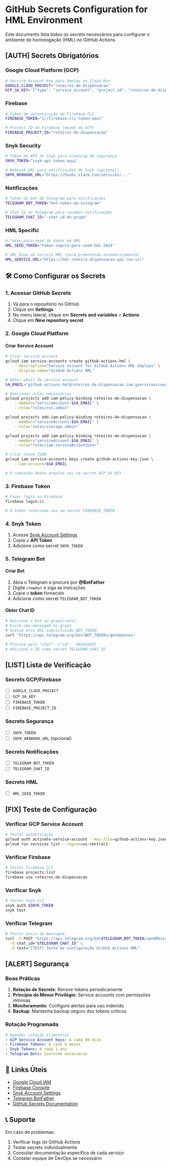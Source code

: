 # GitHub Secrets Configuration for HML Environment

Este documento lista todos os secrets necessários para configurar o ambiente de homologação (HML) no GitHub Actions.

## [AUTH] Secrets Obrigatórios

### Google Cloud Platform (GCP)
```bash
# Service Account Key para deploy no Cloud Run
GOOGLE_CLOUD_PROJECT="roteiros-de-dispensacao"
GCP_SA_KEY='{"type": "service_account", "project_id": "roteiros-de-dispensacao", ...}'
```

### Firebase
```bash
# Token de autenticação do Firebase CLI
FIREBASE_TOKEN="1//firebase-cli-token-aqui"

# Project ID do Firebase (mesmo do GCP)
FIREBASE_PROJECT_ID="roteiros-de-dispensacao"
```

### Snyk Security
```bash
# Token de API do Snyk para scanning de segurança
SNYK_TOKEN="snyk-api-token-aqui"

# Webhook URL para notificações do Snyk (opcional)
SNYK_WEBHOOK_URL="https://hooks.slack.com/services/..."
```

### Notificações
```bash
# Token do bot do Telegram para notificações
TELEGRAM_BOT_TOKEN="bot-token-do-telegram"

# Chat ID do Telegram para receber notificações
TELEGRAM_CHAT_ID="-chat-id-do-grupo"
```

### HML Specific
```bash
# Token para seed de dados em HML
HML_SEED_TOKEN="token-seguro-para-seed-hml-2024"

# URL base do serviço HML (será preenchida automaticamente)
HML_SERVICE_URL="https://hml-roteiro-dispensacao-api-run-url"
```

## 🛠️ Como Configurar os Secrets

### 1. Acessar GitHub Secrets
1. Vá para o repositório no GitHub
2. Clique em **Settings**
3. No menu lateral, clique em **Secrets and variables** > **Actions**
4. Clique em **New repository secret**

### 2. Google Cloud Platform

#### Criar Service Account
```bash
# Criar service account
gcloud iam service-accounts create github-actions-hml \
    --description="Service account for GitHub Actions HML deploys" \
    --display-name="GitHub Actions HML"

# Obter email da service account
SA_EMAIL="github-actions-hml@roteiros-de-dispensacao.iam.gserviceaccount.com"

# Adicionar roles necessárias
gcloud projects add-iam-policy-binding roteiros-de-dispensacao \
    --member="serviceAccount:$SA_EMAIL" \
    --role="roles/run.admin"

gcloud projects add-iam-policy-binding roteiros-de-dispensacao \
    --member="serviceAccount:$SA_EMAIL" \
    --role="roles/storage.admin"

gcloud projects add-iam-policy-binding roteiros-de-dispensacao \
    --member="serviceAccount:$SA_EMAIL" \
    --role="roles/iam.serviceAccountUser"

# Criar chave JSON
gcloud iam service-accounts keys create github-actions-key.json \
    --iam-account=$SA_EMAIL

# O conteúdo deste arquivo vai no secret GCP_SA_KEY
```

### 3. Firebase Token

```bash
# Fazer login no Firebase
firebase login:ci

# O token retornado vai no secret FIREBASE_TOKEN
```

### 4. Snyk Token

1. Acesse [Snyk Account Settings](https://app.snyk.io/account)
2. Copie o **API Token**
3. Adicione como secret `SNYK_TOKEN`

### 5. Telegram Bot

#### Criar Bot
1. Abra o Telegram e procure por **@BotFather**
2. Digite `/newbot` e siga as instruções
3. Copie o **token** fornecido
4. Adicione como secret `TELEGRAM_BOT_TOKEN`

#### Obter Chat ID
```bash
# Adicione o bot ao grupo/canal
# Envie uma mensagem no grupo
# Acesse esta URL substituindo BOT_TOKEN:
curl "https://api.telegram.org/bot<BOT_TOKEN>/getUpdates"

# Procure pelo "chat": {"id": -XXXXXXXX}
# Adicione o ID como secret TELEGRAM_CHAT_ID
```

## [LIST] Lista de Verificação

### Secrets GCP/Firebase
- [ ] `GOOGLE_CLOUD_PROJECT`
- [ ] `GCP_SA_KEY`
- [ ] `FIREBASE_TOKEN`
- [ ] `FIREBASE_PROJECT_ID`

### Secrets Segurança
- [ ] `SNYK_TOKEN`
- [ ] `SNYK_WEBHOOK_URL` (opcional)

### Secrets Notificações
- [ ] `TELEGRAM_BOT_TOKEN`
- [ ] `TELEGRAM_CHAT_ID`

### Secrets HML
- [ ] `HML_SEED_TOKEN`

## [FIX] Teste de Configuração

### Verificar GCP Service Account
```bash
# Testar autenticação
gcloud auth activate-service-account --key-file=github-actions-key.json
gcloud run services list --region=us-central1
```

### Verificar Firebase
```bash
# Testar Firebase CLI
firebase projects:list
firebase use roteiros-de-dispensacao
```

### Verificar Snyk
```bash
# Testar Snyk CLI
snyk auth $SNYK_TOKEN
snyk test
```

### Verificar Telegram
```bash
# Testar envio de mensagem
curl -X POST "https://api.telegram.org/bot$TELEGRAM_BOT_TOKEN/sendMessage" \
  -d chat_id="$TELEGRAM_CHAT_ID" \
  -d text="[TEST] Teste de configuração GitHub Actions HML"
```

## [ALERT] Segurança

### Boas Práticas
1. **Rotação de Secrets**: Renove tokens periodicamente
2. **Princípio do Menor Privilégio**: Service accounts com permissões mínimas
3. **Monitoramento**: Configure alertas para uso indevido
4. **Backup**: Mantenha backup seguro dos tokens críticos

### Rotação Programada
```yaml
# Agendar rotação trimestral
- GCP Service Account Keys: A cada 90 dias
- Firebase Tokens: A cada 6 meses
- Snyk Tokens: A cada 1 ano
- Telegram Bots: Conforme necessário
```

## 🔗 Links Úteis

- [Google Cloud IAM](https://console.cloud.google.com/iam-admin/iam)
- [Firebase Console](https://console.firebase.google.com/)
- [Snyk Account Settings](https://app.snyk.io/account)
- [Telegram BotFather](https://t.me/BotFather)
- [GitHub Secrets Documentation](https://docs.github.com/en/actions/security-guides/encrypted-secrets)

## 📞 Suporte

Em caso de problemas:
1. Verificar logs do GitHub Actions
2. Testar secrets individualmente
3. Consultar documentação específica de cada serviço
4. Contatar equipe de DevOps se necessário